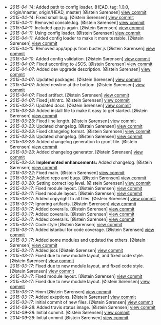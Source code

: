 * _2015-04-14_: Added path to config loader. (HEAD, tag: 1.0.0, origin/master, origin/HEAD, master) [Øistein Sørensen] <a href="http://github.com/5orenso/node-boilerplate/commit/e07897d733e4919d66bbf253b32eb1ae958f0a9c">view commit</a>
* _2015-04-14_: Fixed small bug. [Øistein Sørensen] <a href="http://github.com/5orenso/node-boilerplate/commit/0578c567ceb1b9aae7b81f96b6330270273c85a7">view commit</a>
* _2015-04-11_: Removed console.log. [Øistein Sørensen] <a href="http://github.com/5orenso/node-boilerplate/commit/8df97f2ebbb34b862b15ec85c4fa22b29181dc14">view commit</a>
* _2015-04-11_: Included app.js again. [Øistein Sørensen] <a href="http://github.com/5orenso/node-boilerplate/commit/8abf97e882989cd313431e1f4023174880b36347">view commit</a>
* _2015-04-11_: Using config loader. [Øistein Sørensen] <a href="http://github.com/5orenso/node-boilerplate/commit/7da7120d5d9d063c15928e66d5b5cb311b428e70">view commit</a>
* _2015-04-11_: Added config loader to make it more testable. [Øistein Sørensen] <a href="http://github.com/5orenso/node-boilerplate/commit/061fa7db447f73a30dd89912c4ad9de7efd87d39">view commit</a>
* _2015-04-10_: Removed app/app.js from buster.js [Øistein Sørensen] <a href="http://github.com/5orenso/node-boilerplate/commit/0bbc2732d2830f3a6c4200386119d1d375ecca01">view commit</a>
* _2015-04-10_: Added config validation. [Øistein Sørensen] <a href="http://github.com/5orenso/node-boilerplate/commit/8e494de63fe345cb3f208a66238e73c87f2b44db">view commit</a>
* _2015-04-07_: Fixed according to JSCS. [Øistein Sørensen] <a href="http://github.com/5orenso/node-boilerplate/commit/e7c71b29a33955f9573767d81b32428706d92391">view commit</a>
* _2015-04-07_: Added dev upgrade description. [Øistein Sørensen] <a href="http://github.com/5orenso/node-boilerplate/commit/21bd3497e36cab4b3db2d38ce012a0246e01869c">view commit</a>
* _2015-04-07_: Updated packages. [Øistein Sørensen] <a href="http://github.com/5orenso/node-boilerplate/commit/286ff83bd50b98abb479ec9433bcd05709f64b1e">view commit</a>
* _2015-04-07_: Added newline at the bottom. [Øistein Sørensen] <a href="http://github.com/5orenso/node-boilerplate/commit/9bb8098e888c2d6a1de6aea0cad5db940619cce0">view commit</a>
* _2015-04-07_: Fixed artifact. [Øistein Sørensen] <a href="http://github.com/5orenso/node-boilerplate/commit/d381385003887dfdfac8b54be5a7fea59a1e35da">view commit</a>
* _2015-04-07_: Fixed jshintrc. [Øistein Sørensen] <a href="http://github.com/5orenso/node-boilerplate/commit/e37cec14870e3c5e6f6153b10702cb23c55ab40e">view commit</a>
* _2015-03-27_: Updated docs. [Øistein Sørensen] <a href="http://github.com/5orenso/node-boilerplate/commit/60ffe91459066f862ecc85fa318628842490707b">view commit</a>
* _2015-03-24_: Added install file to make it easy to get started. [Øistein Sørensen] <a href="http://github.com/5orenso/node-boilerplate/commit/4f6c6cc95246e0e7c7968e85b0799be4a42fe616">view commit</a>
* _2015-03-23_: Fixed line length. [Øistein Sørensen] <a href="http://github.com/5orenso/node-boilerplate/commit/e9585cce2b14fc38583aeceadee9d9c3eaa6c326">view commit</a>
* _2015-03-23_: Updated changelog. [Øistein Sørensen] <a href="http://github.com/5orenso/node-boilerplate/commit/bf9739da0be76ce949ed4a1661d072d760f8ab3f">view commit</a>
* _2015-03-23_: Fixed changelog format. [Øistein Sørensen] <a href="http://github.com/5orenso/node-boilerplate/commit/a81b36ea25d8e4b8cc10c1e086bf731d565bd5f1">view commit</a>
* _2015-03-23_: Updated changelog. [Øistein Sørensen] <a href="http://github.com/5orenso/node-boilerplate/commit/33f7e61a4c375d0c599727d01067686f37acc56a">view commit</a>
* _2015-03-23_: Added changelog generation to grunt file. [Øistein Sørensen] <a href="http://github.com/5orenso/node-boilerplate/commit/0a14344ed2da363089773dbbdc41a226cb5f178a">view commit</a>
* _2015-03-23_: Added changelog generator. [Øistein Sørensen] <a href="http://github.com/5orenso/node-boilerplate/commit/bb55c70a629a7a0f06aea6e13533bbb2543a8b20">view commit</a>
* _2015-03-23_: **Implemented enhancements:** Added changelog. [Øistein Sørensen] <a href="http://github.com/5orenso/node-boilerplate/commit/292922e3264bfa16272dbfb00045e9bf648b12c9">view commit</a>
* _2015-03-22_: Fixed main. [Øistein Sørensen] <a href="http://github.com/5orenso/node-boilerplate/commit/c60ea1a68570753698c426f88cc48275f49a0c94">view commit</a>
* _2015-03-22_: Added repo and bugs. [Øistein Sørensen] <a href="http://github.com/5orenso/node-boilerplate/commit/b7b717df66da40fcb5fc27ecd5a019e40808a490">view commit</a>
* _2015-03-20_: Setting correct log level. [Øistein Sørensen] <a href="http://github.com/5orenso/node-boilerplate/commit/ef5c2a7d5b17bb17a6eb0f0dd731d2eece8b45c9">view commit</a>
* _2015-03-17_: Fixed module layout. [Øistein Sørensen] <a href="http://github.com/5orenso/node-boilerplate/commit/853eb42c1d20433a4c3af61b7fdff023ed75a398">view commit</a>
* _2015-03-17_: Fixed module layout. [Øistein Sørensen] <a href="http://github.com/5orenso/node-boilerplate/commit/ae0b3f2168ab711e5e93d380a96240289067cc1b">view commit</a>
* _2015-03-17_: Added copyright to all files. [Øistein Sørensen] <a href="http://github.com/5orenso/node-boilerplate/commit/acae25cbc6e80add9abff3ad1d9216fc59b30ad6">view commit</a>
* _2015-03-17_: Ignoring artifacts. [Øistein Sørensen] <a href="http://github.com/5orenso/node-boilerplate/commit/49d7a1c8f1d5b17bb05f67c1f54c5abd6cdf6564">view commit</a>
* _2015-03-17_: Added coveralls. [Øistein Sørensen] <a href="http://github.com/5orenso/node-boilerplate/commit/ae6c026d31bece860fe0b8c39f547a3a1cb1e531">view commit</a>
* _2015-03-17_: Added coveralls. [Øistein Sørensen] <a href="http://github.com/5orenso/node-boilerplate/commit/acb57d12c1f4c9b9f687ca4efcc4e37ee759092f">view commit</a>
* _2015-03-17_: Added coveralls. [Øistein Sørensen] <a href="http://github.com/5orenso/node-boilerplate/commit/f01b5e8a761bfebf3bb8866e0e96a12199d86d78">view commit</a>
* _2015-03-17_: Code style [Øistein Sørensen] <a href="http://github.com/5orenso/node-boilerplate/commit/171492fd7877361ed54adcb62cb2ee169bad86fb">view commit</a>
* _2015-03-17_: Added istanbul for code coverage. [Øistein Sørensen] <a href="http://github.com/5orenso/node-boilerplate/commit/4ae2f6499cd85f83443d98aa7c723719aef6104b">view commit</a>
* _2015-03-17_: Added some modules and updated the others. [Øistein Sørensen] <a href="http://github.com/5orenso/node-boilerplate/commit/a8b1a8d252126c0792ea32d7fe20c86667591708">view commit</a>
* _2015-03-17_: Added jscs [Øistein Sørensen] <a href="http://github.com/5orenso/node-boilerplate/commit/74d2967fa9ed4f865d42e7f7d2b6e355436cf313">view commit</a>
* _2015-03-17_: Fixed due to new module layout, and fixed code style. [Øistein Sørensen] <a href="http://github.com/5orenso/node-boilerplate/commit/92a364ab4bdfd52fae6a39b537af3a809219a32c">view commit</a>
* _2015-03-17_: Fixed due to new module layout, and fixed code style. [Øistein Sørensen] <a href="http://github.com/5orenso/node-boilerplate/commit/50c00da42bd56832f96f068269b916f0bc1343a7">view commit</a>
* _2015-03-17_: Fixed module layout. [Øistein Sørensen] <a href="http://github.com/5orenso/node-boilerplate/commit/6276e7772b62fea227ff51c8547553ddb19ade20">view commit</a>
* _2015-03-17_: Fixed due to new module layout. [Øistein Sørensen] <a href="http://github.com/5orenso/node-boilerplate/commit/22896264a0036ec8b5a3ae480bfd34f7b07dd07e">view commit</a>
* _2015-03-17_: Hmm [Øistein Sørensen] <a href="http://github.com/5orenso/node-boilerplate/commit/286d0289955fc95b4f5945eca7e5e9d4e2dd7b8e">view commit</a>
* _2015-03-17_: Added exeptions. [Øistein Sørensen] <a href="http://github.com/5orenso/node-boilerplate/commit/05f4cb100e80ef2e75ea6b31e7898bf4db270285">view commit</a>
* _2015-03-17_: Initial commit of new files. [Øistein Sørensen] <a href="http://github.com/5orenso/node-boilerplate/commit/156a644d6b77c18d69b08431f690e3fd841c60ed">view commit</a>
* _2014-09-28_: Added travis status image. [Øistein Sørensen] <a href="http://github.com/5orenso/node-boilerplate/commit/775301d9fed7788cbb96ed9304537aae5003409b">view commit</a>
* _2014-09-28_: Initial commit. [Øistein Sørensen] <a href="http://github.com/5orenso/node-boilerplate/commit/513354651443c6396e843429694b3f292ce5c3c6">view commit</a>
* _2014-09-26_: Initial commit [Øistein Sørensen] <a href="http://github.com/5orenso/node-boilerplate/commit/dcfab116c3433f0cf897b140dbbb60063d3ffbf6">view commit</a>